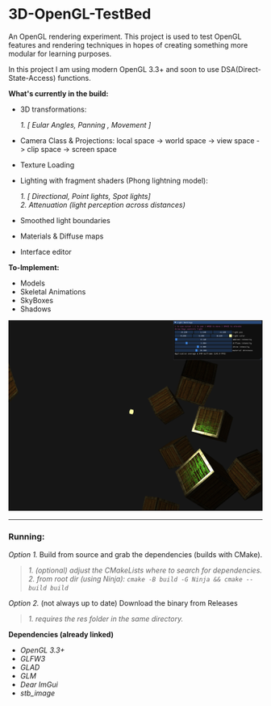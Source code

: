 # 3D-OpenGL-TestBed
An OpenGL rendering experiment.
This project is used to test OpenGL features and rendering techniques in hopes of creating something more modular for learning purposes.

In this project I am using modern OpenGL 3.3+ and soon to use DSA(Direct-State-Access) functions.

**What's currently in the build:**
* 3D transformations:  

   *1. [ Eular Angles, Panning , Movement ]*  
   
* Camera Class & Projections: local space -> world space -> view space -> clip space -> screen space
* Texture Loading
* Lighting with fragment shaders (Phong lightning model):  

   *1. [ Directional, Point lights, Spot lights]*  
   *2. Attenuation (light perception across distances)*  
   
* Smoothed light boundaries
* Materials & Diffuse maps
* Interface editor 

**To-Implement:**  
* Models
* Skeletal Animations
* SkyBoxes
* Shadows

![alt](https://github.com/eskevv/3D-OpenGL-TestBed/blob/main/preview.png?raw=true)


---
### Running: 
*Option 1.* Build from source and grab the dependencies (builds with CMake).  
>*1. (optional) adjust the CMakeLists where to search for dependencies.*  
>*2. from root dir (using Ninja): ```cmake -B build -G Ninja && cmake --build build```*  

*Option 2.* (not always up to date) Download the binary from Releases 
>*1. requires the res folder in the same directory.*

**Dependencies (already linked)**  
* *OpenGL 3.3+*
* *GLFW3*    
* *GLAD*  
* *GLM*  
* *Dear ImGui*  
* *stb_image*  
